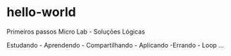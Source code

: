 # hello-world
Primeiros passos
Micro Lab - Soluções Lógicas

Estudando - Aprendendo - Compartilhando - Aplicando -Errando - Loop ...
